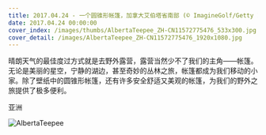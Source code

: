 ```yaml
---
title: 2017.04.24 - 一个圆锥形帐篷，加拿大艾伯塔省南部 (© ImagineGolf/Getty Images)
date: 2017.04.24 00:00:00
cover_index: /images/thumbs/AlbertaTeepee_ZH-CN11572775476_533x300.jpg
cover_detail: /images/AlbertaTeepee_ZH-CN11572775476_1920x1080.jpg
---
```


晴朗天气的最佳度过方式就是去野外露营，露营当然少不了我们的主角——帐篷。无论是美丽的星空，宁静的湖边，甚至奇妙的丛林之旅，帐篷都成为我们移动的小家。除了壁纸中的圆锥形帐篷，还有许多安全舒适又美观的帐篷，为我们的野外之旅提供了极多便利。

亚洲

![AlbertaTeepee](/images/AlbertaTeepee_ZH-CN11572775476_1920x1080.jpg)
